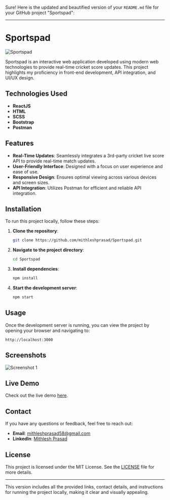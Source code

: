 Sure! Here is the updated and beautified version of your `README.md` file for your GitHub project "Sportspad":

---

# Sportspad

![Sportspad](https://profoliomith.netlify.app/static/media/sportspad.b0bcb202efc20701463d.jpeg)

Sportspad is an interactive web application developed using modern web technologies to provide real-time cricket score updates. This project highlights my proficiency in front-end development, API integration, and UI/UX design.

## Technologies Used
- **ReactJS**
- **HTML**
- **SCSS**
- **Bootstrap**
- **Postman**

## Features
- **Real-Time Updates**: Seamlessly integrates a 3rd-party cricket live score API to provide real-time match updates.
- **User-Friendly Interface**: Designed with a focus on user experience and ease of use.
- **Responsive Design**: Ensures optimal viewing across various devices and screen sizes.
- **API Integration**: Utilizes Postman for efficient and reliable API integration.

## Installation

To run this project locally, follow these steps:

1. **Clone the repository**:
    ```bash
    git clone https://github.com/mithleshprasad/Sportspad.git
    ```
2. **Navigate to the project directory**:
    ```bash
    cd Sportspad
    ```
3. **Install dependencies**:
    ```bash
    npm install
    ```
4. **Start the development server**:
    ```bash
    npm start
    ```

## Usage

Once the development server is running, you can view the project by opening your browser and navigating to:
```
http://localhost:3000
```

## Screenshots

![Screenshot 1](https://profoliomith.netlify.app/static/media/sportspad.b0bcb202efc20701463d.jpeg)

## Live Demo

Check out the live demo [here](https://www.sportspad.com/).

## Contact

If you have any questions or feedback, feel free to reach out:

- **Email**: mithleshprasad58@gmail.com
- **LinkedIn**: [Mithlesh Prasad](https://www.linkedin.com/in/mithlesh-prasad-5a68a41a3/)

## License

This project is licensed under the MIT License. See the [LICENSE](LICENSE) file for more details.

---

This version includes all the provided links, contact details, and instructions for running the project locally, making it clear and visually appealing.
